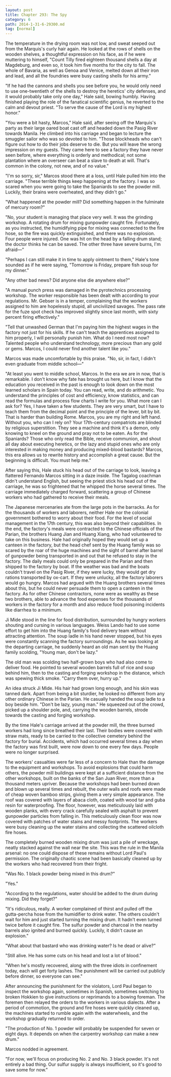 ```yaml
---
layout: post
title: Chapter 293: The Spy
category: 6
path: 2014-1-31-6-29300.md
tag: [normal]
---
```


The temperature in the drying room was not low, and sweat seeped out from the Marquis's curly hair again. He looked at the rows of shells on the wooden shelves, a thoughtful expression on his face, as if he were muttering to himself, "Count Tilly fired eighteen thousand shells a day at Magdeburg, and even so, it took him five months for the city to fall. The whole of Bavaria, as well as Genoa and Venice, melted down all their iron and lead, and all the foundries were busy casting shells for his army."

"If he had the cannons and shells you see before you, he would only need to use one-twentieth of the shells to destroy the heretics' city defenses, and it would probably take only one day," Hale said, bowing humbly. Having finished playing the role of the fanatical scientific genius, he reverted to the calm and devout priest. "To serve the cause of the Lord is my highest honor."

"You were a bit hasty, Marcos," Hale said, after seeing off the Marquis's party as their large oared boat cast off and headed down the Pasig River towards Manila. He climbed into his carriage and began to lecture the smuggler sailor who was so devoted to him. "Those blockheads who can't figure out how to do their jobs deserve to die. But you will leave the wrong impression on my guests. They came here to see a factory they have never seen before, where everything is orderly and methodical; not some plantation where an overseer can beat a slave to death at will. That's common in the colony, not new, and of no value."

"I'm so sorry, sir," Marcos stood there at a loss, until Hale pulled him into the carriage. "These terrible things keep happening at the factory. I was so scared when you were going to take the Spaniards to see the powder mill. Luckily, their brains were overheated, and they didn't go."

"What happened at the powder mill? Did something happen in the fulminate of mercury room?"

"No, your student is managing that place very well. It was the grinding workshop. A rotating drum for mixing gunpowder caught fire. Fortunately, as you instructed, the humidifying pipe for mixing was connected to the fire hose, so the fire was quickly extinguished, and there was no explosion. Four people were injured. One was hit on the head by a falling drum stand; the doctor thinks he can be saved. The other three have severe burns, I'm afraid—"

"Perhaps I can still make it in time to apply ointment to them," Hale's tone sounded as if he were saying, "Tomorrow is Friday, prepare fish soup for my dinner."

"Any other bad news? Did anyone else die anywhere else?"

"A manual punch press was damaged in the pyrotechnics processing workshop. The worker responsible has been dealt with according to your regulations. Mr. Gebser is in a temper, complaining that the workers assigned to him are hopelessly stupid, all uncivilized savages. The pass rate for the fuze spot check has improved slightly since last month, with sixty percent firing effectively."

"Tell that unwashed German that I'm paying him the highest wages in the factory not just for his skills. If he can't teach the apprentices assigned to him properly, I will personally punish him. What do I need most now? Talented people who understand technology, more precious than any gold or gems. Marcos, I could never find another talent like you."

Marcos was made uncomfortable by this praise. "No, sir, in fact, I didn't even graduate from middle school—"

"At least you went to middle school, Marcos. In the era we are in now, that is remarkable. I don't know why fate has brought us here, but I know that the education you received in the past is enough to look down on the most learned scholars in Spain today. You can read, write, and do arithmetic. You understand the principles of cost and efficiency, know statistics, and can read the formulas and process flow charts I write for you. What more can I ask for? Yes, I have taken a few students. They are very smart, but I have to teach them from the decimal point and the principle of the lever, bit by bit. That is harder than building Rome. Marcos, you are my right and left hand. Without you, who can I rely on? Your 17th-century compatriots are blinded by religious superstition. They see a machine and think it's a demon, only knowing to kneel on the ground and pray not to be eaten. As for the Spaniards? Those who only read the Bible, receive communion, and shout all day about executing heretics, or the lazy and stupid ones who are only interested in making money and producing mixed-blood bastards? Marcos, this era allows us to rewrite history and accomplish a great cause. But the beginning is difficult. You must help me."

After saying this, Hale stuck his head out of the carriage to look, leaving a flattered Fernando Marcos sitting in a daze inside. The Tagalog coachman didn't understand English, but seeing the priest stick his head out of the carriage, he was so frightened that he whipped the horse several times. The carriage immediately charged forward, scattering a group of Chinese workers who had gathered to receive their meals.

The Japanese mercenaries ate from the large pots in the barracks. As for the thousands of workers and laborers, neither Hale nor the colonial government bothered to worry about their food. For the level of social management in the 17th century, this was also beyond their capabilities. In the end, the factory's meals were contracted to the Chinese officials of the Parian, the brothers Huang Jian and Huang Xiang, who had volunteered to take on this business. Hale had originally hoped they would set up a canteen in the factory, but the head chef sent by the Huang family was so scared by the roar of the huge machines and the sight of barrel after barrel of gunpowder being transported in and out that he refused to stay in the factory. The daily meals could only be prepared in the Parian and then shipped to the factory by boat. If the weather was bad and the boats couldn't travel on the Pasig River, if they were lucky, they would get dry rations transported by ox-cart. If they were unlucky, all the factory laborers would go hungry. Marcos had argued with the Huang brothers several times about this, but he could never persuade them to open a canteen in the factory. As for other Chinese contractors, none were as wealthy as these two brothers, able to advance the food expenses for the thousands of workers in the factory for a month and also reduce food poisoning incidents like diarrhea to a minimum.

Ji Mide stood in the line for food distribution, surrounded by hungry workers shouting and cursing in various languages. Weiss Lando had to use some effort to get him into the Huang family's food delivery team without attracting attention. The soup ladle in his hand never stopped, but his eyes were constantly scanning the factory surroundings. As he was looking at the departing carriage, he suddenly heard an old man sent by the Huang family scolding, "Young man, don't be lazy."

The old man was scolding two half-grown boys who had also come to deliver food. He pointed to several wooden barrels full of rice and soup behind him, then to the casting and forging workshop in the distance, which was spewing thick smoke. "Carry them over, hurry up."

An idea struck Ji Mide. His hair had grown long enough, and his skin was tanned dark. Apart from being a bit sturdier, he looked no different from any other ordinary Chinese in the Parian. He casually handed the soup ladle to a boy beside him. "Don't be lazy, young man." He squeezed out of the crowd, picked up a shoulder pole, and, carrying the wooden barrels, strode towards the casting and forging workshop.

By the time Hale's carriage arrived at the powder mill, the three burned workers had long since breathed their last. Their bodies were covered with straw mats, ready to be carried to the collective cemetery behind the factory for burial. Accidents, which had occurred several times a day when the factory was first built, were now down to one every few days. People were no longer surprised.

The workers' casualties were far less of a concern to Hale than the damage to the equipment and workshops. To avoid explosions that could harm others, the powder mill buildings were kept at a sufficient distance from the other workshops, built on the banks of the San Juan River, more than a thousand meters upriver. Because the workshops had been burned down and blown up several times and rebuilt, the outer walls and roofs were made of cheap woven bamboo strips, giving them a very simple appearance. The roof was covered with layers of abaca cloth, coated with wood tar and guba resin for waterproofing. The floor, however, was meticulously laid with wooden planks, with every crack carefully sealed with asphalt to prevent gunpowder particles from falling in. This meticulously clean floor was now covered with patches of water stains and messy footprints. The workers were busy cleaning up the water stains and collecting the scattered oilcloth fire hoses.

The completely burned wooden mixing drum was just a pile of wreckage, neatly stacked against the wall near the site. This was the rule in the Manila arsenal: no one could dispose of these remains without Lord Paul's permission. The originally chaotic scene had been basically cleaned up by the workers who had recovered from their fright.

"Was No. 1 black powder being mixed in this drum?"

"Yes."

"According to the regulations, water should be added to the drum during mixing. Did they forget?"

"It's ridiculous, really. A worker complained of thirst and pulled off the gutta-percha hose from the humidifier to drink water. The others couldn't wait for him and just started turning the mixing drum. It hadn't even turned twice before it caught fire. The sulfur powder and charcoal in the nearby barrels also ignited and burned quickly. Luckily, it didn't cause an explosion."

"What about that bastard who was drinking water? Is he dead or alive?"

"Still alive. He has some cuts on his head and lost a lot of blood."

"When he's mostly recovered, along with the three idiots in confinement today, each will get forty lashes. The punishment will be carried out publicly before dinner, so everyone can see."

After announcing the punishment for the violators, Lord Paul began to inspect the workshop again, sometimes in Spanish, sometimes switching to broken Hokkien to give instructions or reprimands to a bowing foreman. The foremen then relayed the orders to the workers in various dialects. After a period of commotion, the ground and fire hoses were quickly cleaned up, the machines started to rumble again with the waterwheels, and the workshop gradually returned to order.

"The production of No. 1 powder will probably be suspended for seven or eight days. It depends on when the carpentry workshop can make a new drum."

Marcos nodded in agreement.

"For now, we'll focus on producing No. 2 and No. 3 black powder. It's not entirely a bad thing. Our sulfur supply is always insufficient, so it's good to save some for now."